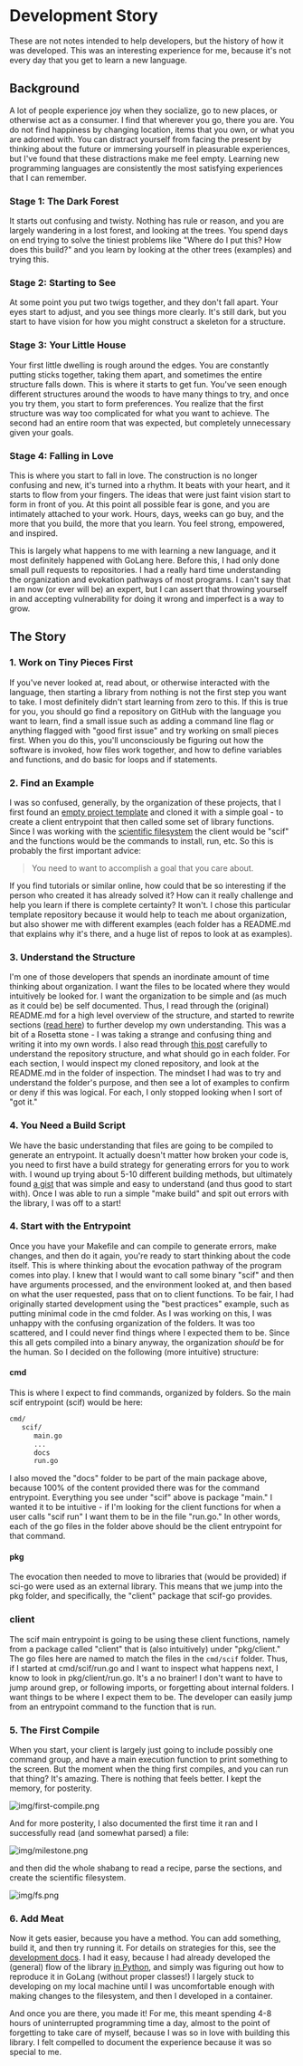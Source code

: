 # Development Story

These are not notes intended to help developers, but the history of how it was developed.
This was an interesting experience for me, because it's not every day that you get to
learn a new language.

## Background

A lot of people experience joy when they socialize, go to new places,
or otherwise act as a consumer. I find that wherever you go, there you are.
You do not find happiness by changing location, items that you own, or what you
are adorned with. You can distract yourself from facing the present by thinking
about the future or immersing yourself in pleasurable experiences, but I've found
that these distractions make me feel empty. Learning new programming languages
are consistently the most satisfying experiences that I can remember. 

### Stage 1: The Dark Forest
It starts out confusing and twisty. Nothing has rule or reason, and you are largely
wandering in a lost forest, and looking at the trees. You spend days on end trying 
to solve the tiniest problems like "Where do I put this? How does this build?"
and you learn by looking at the other trees (examples) and trying this. 

### Stage 2: Starting to See
At some point you put two twigs together, and they don't fall apart. Your eyes
start to adjust, and you see things more clearly. It's still dark, but you
start to have vision for how you might construct a skeleton for a structure.

### Stage 3: Your Little House
Your first little dwelling is rough around the edges. You are constantly putting
sticks together, taking them apart, and sometimes the entire structure falls down.
This is where it starts to get fun. You've seen enough different structures around
the woods to have many things to try, and once you try them, you start to form
preferences. You realize that the first structure was way too complicated for what
you want to achieve. The second had an entire room that was expected, but completely
unnecessary given your goals.

### Stage 4: Falling in Love
This is where you start to fall in love. The construction is no longer confusing and
new, it's turned into a rhythm. It beats with your heart, and it starts to flow from
your fingers. The ideas that were just faint vision start to form in front of you.
At this point all possible fear is gone, and you are intimately attached to your work.
Hours, days, weeks can go buy, and the more that you build, the more that you learn.
You feel strong, empowered, and inspired.

This is largely what happens to me with learning a new language, and it most
definitely happened with GoLang here. Before this, I had only done small pull
requests to repositories. I had a really hard time understanding the organization
and evokation pathways of most programs. I can't say that I am now (or ever will be) an expert,
but I can assert that throwing yourself in and accepting vulnerability for doing
it wrong and imperfect is a way to grow.

## The Story

### 1. Work on Tiny Pieces First

If you've never looked at, read about, or otherwise interacted with the language,
then starting a library from nothing is not the first step you want to take.
I most definitely didn't start learning from zero to this. If this is true
for you, you should go find a repository on GitHub with the language you want to learn,
find a small issue such as adding a command line flag or anything flagged with
"good first issue" and try working on small pieces first. When you do this,
you'll unconsciously be figuring out how the software is invoked, how files
work together, and how to define variables and functions, and do basic for loops
and if statements.

### 2. Find an Example

I was so confused, generally, by the organization of these projects, that I first found
an [empty project template](https://github.com/golang-standards/project-layout) and
cloned it with a simple goal - to create a client entrypoint that then called
some set of library functions. Since I was working with the [scientific filesystem](https://sci-f.github.io)
the client would be "scif" and the functions would be the commands to install, run,
etc. So this is probably the first important advice:

> You need to want to accomplish a goal that you care about.

If you find tutorials or similar online, how could that be so interesting if the
person who created it has already solved it? How can it really challenge and help you
learn if there is complete certainty? It won't. I chose this particular
template repository because it would help to teach me about organization,
but also shower me with different examples (each
folder has a README.md that explains why it's there, and a huge list of repos
to look at as examples).

### 3. Understand the Structure

I'm one of those developers that spends an inordinate amount of time thinking
about organization. I want the files to be located where they would intuitively be looked for.
I want the organization to be simple and (as much as it could be) be self documented.
Thus, I read through the (original) README.md for a high level overview of the structure, 
and started to rewrite sections ([read here](notes.md)) to further develop my own understanding.
This was a bit of a Rosetta stone - I was taking a strange and confusing thing and writing 
it into my own words. I also read through [this post](https://medium.com/golang-learn/go-project-layout-e5213cdcfaa2) carefully to understand the repository structure, and what should go in each folder. 
For each section, I would inspect my cloned repository, and look at the README.md in the folder of inspection.
The mindset I had was to try and understand the folder's purpose, and then see a lot of
examples to confirm or deny if this was logical. For each, I only stopped looking when
I sort of "got it."

### 4. You Need a Build Script
We have the basic understanding that files are going to be compiled to generate
an entrypoint. It actually doesn't matter how broken your code is, you need
to first have a build strategy for generating errors for you to work with.
I wound up trying about 5-10 different building methods, but ultimately
found [a gist](https://gist.github.com/azer/7c83d0b59de8328355ad) that was
simple and easy to understand (and thus good to start with). Once I was able
to run a simple "make build" and spit out errors with the library, I was off
to a start!

### 4. Start with the Entrypoint

Once you have your Makefile and can compile to generate errors, make changes, and
then do it again, you're ready to start thinking about the code itself. This is
where thinking about the evocation pathway of the program comes into play. I knew
that I would want to call some binary "scif" and then have arguments processed,
and the environment looked at, and then based on what the user requested, pass
that on to client functions. To be fair, I had originally started development using
the "best practices" example, such as putting minimal code in the cmd folder.
As I was working on this, I was unhappy with the confusing organization of the folders.
It was too scattered, and I could never find things where I expected them to be. 
Since this all gets compiled into a binary anyway, the organization *should* be for the human. 
So I decided on the following (more intuitive) structure:

#### cmd

This is where I expect to find commands, organized by folders. So the main scif entrypoint (scif) would be here:

```bash
cmd/
   scif/
      main.go
      ...
      docs
      run.go
```

I also moved the "docs" folder to be part of the main package above, because 100% of
the content provided there was for the command entrypoint. Everything you see
under "scif" above is package "main." I wanted it to be intuitive - if I'm looking for
the client functions for when a user calls "scif run" I want them to be in the file "run.go."
In other words, each of the go files in the folder above should be the client entrypoint for that command.

#### pkg

The evocation then needed to move to libraries that (would be provided) if
sci-go were used as an external library. This means that we jump into the pkg folder,
and specifically, the "client" package that scif-go provides.

### client

The scif main entrypoint is going to be using these client functions, 
namely from a package called "client" that is (also intuitively)
under "pkg/client." The go files here are named to match the files in the `cmd/scif` folder. 
Thus, if I started at cmd/scif/run.go and I want to inspect what happens next, I know to look
in pkg/client/run.go. It's a no brainer! I don't want to have to jump around grep,
or following imports, or forgetting about internal folders. I want things
to be where I expect them to be. The developer can easily jump from an entrypoint command to the function that is run.

### 5. The First Compile

When you start, your client is largely just going to include possibly one command group,
and have a main execution function to print something to the screen.
But the moment when the thing first compiles, and you can run that thing? It's
amazing. There is nothing that feels better. I kept the memory, for posterity.

![img/first-compile.png](img/first-compile.png)

And for more posterity, I also documented the first time it ran and I successfully
read (and somewhat parsed) a file:

![img/milestone.png](img/milestone.png)

and then did the whole shabang to read a recipe, parse the sections, and create
the scientific filesystem.

![img/fs.png](img/fs.png)

### 6. Add Meat

Now it gets easier, because you have a method. You can add something,
build it, and then try running it. For details on strategies for this,
see the [development docs](development.md). I had it easy, because I had already
developed the (general) flow of the library [in Python](https://www.github.com/vsoch/scif), 
and simply was figuring out how to reproduce it in GoLang (without proper classes!) I largely stuck to developing on
my local machine until I was uncomfortable enough with making changes to the
filesystem, and then I developed in a container.

And once you are there, you made it! For me, this meant spending 4-8 hours of
uninterrupted programming time a day, almost to the point of forgetting to take
care of myself, because I was so in love with building this library. I felt
compelled to document the experience because it was so special to me.
